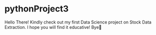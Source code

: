 # pythonProject3
Hello There!
Kindly check out my first Data Science project on Stock Data Extraction.
I hope you will find it educative!
Bye👋
